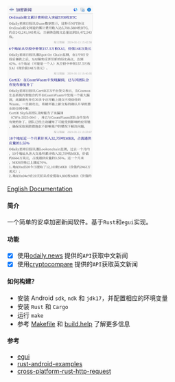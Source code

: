 <img src="./screenshot/cpnews-cn.png" width="200" height="400" />
<!-- ![screenshot](./screenshot/cpnews-cn.png) -->

[English Documentation](./README.md)

#### 简介
一个简单的安卓加密新闻软件。基于`Rust`和`egui`实现。

#### 功能
- [x] 使用[odaily.news](https://www.odaily.news/) 提供的`API`获取中文新闻
- [x] 使用[cryptocompare](https://min-api.cryptocompare.com/data/v2/news/?lang=EN) 提供的`API`获取英文新闻

#### 如何构建?
- 安装 Android `sdk`, `ndk` 和 `jdk17`，并配置相应的环境变量
- 安装 `Rust` 和 `Cargo`
- 运行 `make`
- 参考 [Makefile](./Makefile) 和 [build.help](./build.help) 了解更多信息

#### 参考
- [egui](https://github.com/emilk/egui)
- [rust-android-examples](https://github.com/rust-mobile/rust-android-examples)
- [cross-platform-rust-http-request](https://logankeenan.com/posts/cross-platform-rust-http-request/)
